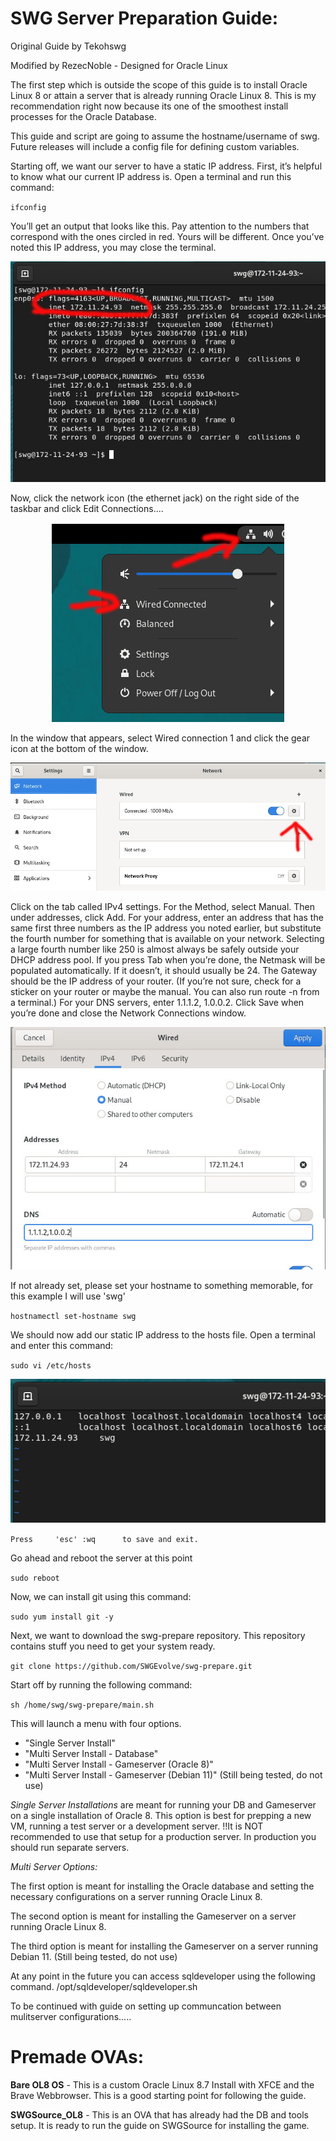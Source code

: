 # SWG Server Preparation Guide:

Original Guide by Tekohswg

Modified by RezecNoble - Designed for Oracle Linux

The first step which is outside the scope of this guide is to install Oracle Linux 8 or attain a server that is already running Oracle Linux 8. This is my recommendation right now because its one of the smoothest install processes for the Oracle Database.

This guide and script are going to assume the hostname/username of swg. Future releases will include a config file for defining custom variables.

Starting off, we want our server to have a static IP address. First, it’s helpful to know what our current IP address is. Open a terminal and run this command:

`ifconfig`

You’ll get an output that looks like this. Pay attention to the numbers that correspond with the ones circled in red. Yours will be different. Once you’ve noted this IP address, you may close the terminal.

<p align="center">
  <img src="/screenshots/img1.jpg">
</p>

Now, click the network icon (the ethernet jack) on the right side of the taskbar and click Edit Connections.... 

<p align="center">
  <img src="/screenshots/img2.jpg">
</p>

In the window that appears, select Wired connection 1 and click the gear icon at the bottom of the window. 

<p align="center">
  <img src="/screenshots/img3.jpg">
</p>

Click on the tab called IPv4 settings. For the Method, select Manual. Then under addresses, click Add. For your address, enter an address that has the same first three numbers as the IP address you noted earlier, but substitute the fourth number for something that is available on your network. Selecting a large fourth number like 250 is almost always be safely outside your DHCP address pool. If you press Tab when you’re done, the Netmask will be populated automatically. If it doesn’t, it should usually be 24. The Gateway should be the IP address of your router. (If you’re not sure, check for a sticker on your router or maybe the manual. You can also run route -n from a terminal.) For your DNS servers, enter 1.1.1.2, 1.0.0.2. Click Save when you’re done and close the Network Connections window.

<p align="center">
  <img src="/screenshots/img4.jpg">
</p>

If not already set, please set your hostname to something memorable, for this example I will use 'swg'

`hostnamectl set-hostname swg`

We should now add our static IP address to the hosts file. Open a terminal and enter this command:

`sudo vi /etc/hosts`

<p align="center">
  <img src="/screenshots/img5.jpg">
</p>

`Press     'esc' :wq      to save and exit.`

Go ahead and reboot the server at this point

`sudo reboot`

Now, we can install git using this command:

`sudo yum install git -y`

Next, we want to download the swg-prepare repository. This repository contains stuff you need to get your system ready.

`git clone https://github.com/SWGEvolve/swg-prepare.git`

Start off by running the following command:

`sh /home/swg/swg-prepare/main.sh`

This will launch a menu with four options.

- "Single Server Install"
- "Multi Server Install - Database"
- "Multi Server Install - Gameserver (Oracle 8)"
- "Multi Server Install - Gameserver (Debian 11)" (Still being tested, do not use)

<em>Single Server Installations</em> are meant for running your DB and Gameserver on a single installation of Oracle 8.
This option is best for prepping a new VM, running a test server or a development server.
!!It is NOT recommended to use that setup for a production server. In production you should run separate servers.

<em>Multi Server Options:</em>

The first option is meant for installing the Oracle database and setting the necessary configurations on a server running Oracle Linux 8.

The second option is meant for installing the Gameserver on a server running Oracle Linux 8.

The third option is meant for installing the Gameserver on a server running Debian 11. (Still being tested, do not use)

At any point in the future you can access sqldeveloper using the following command.
/opt/sqldeveloper/sqldeveloper.sh

To be continued with guide on setting up communcation between mulitserver configurations.....


# Premade OVAs:

<strong>Bare OL8 OS</strong> - This is a custom Oracle Linux 8.7 Install with XFCE and the Brave Webbrowser. This is a good starting point for following the guide.

<strong>SWGSource_OL8</strong> - This is an OVA that has already had the DB and tools setup. It is ready to run the guide on SWGSource for installing the game.